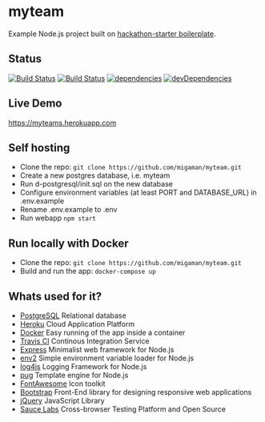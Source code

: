# myteam

Example Node.js project built on [hackathon-starter boilerplate](https://github.com/sahat/hackathon-starter).

## Status
[![Build Status](https://travis-ci.org/migaman/myteam.svg?branch=master)](https://travis-ci.org/migaman/myteam)
[![Build Status](https://saucelabs.com/buildstatus/migaman)](https://saucelabs.com/beta/builds/c76c9602c6244d0ba488f62e7e9759d5)
[![dependencies](https://david-dm.org/migaman/myteam/status.svg)](https://david-dm.org/migaman/myteam)
[![devDependencies](https://david-dm.org/migaman/myteam/dev-status.svg)](https://david-dm.org/migaman/myteam?type=dev)

## Live Demo
https://myteams.herokuapp.com

## Self hosting
- Clone the repo: `git clone https://github.com/migaman/myteam.git`
- Create a new postgres database, i.e. myteam
- Run d-postgresql/init.sql on the new database
- Configure environment variables (at least PORT and DATABASE_URL) in .env.example
- Rename .env.example to .env
- Run webapp `npm start`

## Run locally with Docker
- Clone the repo: `git clone https://github.com/migaman/myteam.git`
- Build and run the app: `docker-compose up`

## Whats used for it?
- [PostgreSQL](https://www.postgresql.org/) 	Relational database
- [Heroku](https://www.heroku.com/) 			Cloud Application Platform
- [Docker](https://www.docker.com/) 			Easy running of the app inside a container
- [Travis CI](https://travis-ci.org/) 			Continous Integration Service
- [Express](http://expressjs.com/) 				Minimalist web framework for Node.js
- [env2](https://github.com/dwyl/env2)			Simple environment variable loader for Node.js 
- [log4js](https://github.com/log4js-node/log4js-node)	Logging Framework for Node.js
- [pug](https://github.com/pugjs/pug)			Template engine for Node.js
- [FontAwesome](https://github.com/FortAwesome/Font-Awesome)	Icon toolkit 
- [Bootstrap](https://github.com/twbs/bootstrap)	Front-End library for designing responsive web applications
- [jQuery](https://github.com/jquery/jquery)	JavaScript Library
- [Sauce Labs](https://saucelabs.com)			Cross-browser Testing Platform and Open Source